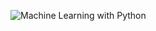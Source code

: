 ![Machine Learning with Python](https://user-images.githubusercontent.com/67628125/128013311-471fadbc-761e-4dbf-b70b-d69e2eb3fa90.png)
